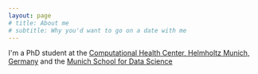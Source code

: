 ```yaml
---
layout: page
# title: About me
# subtitle: Why you'd want to go on a date with me
---
```


I'm a PhD student at the [Computational Health Center, Helmholtz Munich, Germany](https://www.helmholtz-munich.de/icb/research/labs/machine-learning/overview/index.html)
and the [Munich School for Data Science](https://www.mu-ds.de/)
